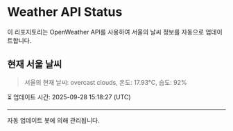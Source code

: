 
# Weather API Status

이 리포지토리는 OpenWeather API를 사용하여 서울의 날씨 정보를 자동으로 업데이트합니다.

## 현재 서울 날씨
> 서울의 현재 날씨: overcast clouds, 온도: 17.93°C, 습도: 92%

⏳ 업데이트 시간: 2025-09-28 15:18:27 (UTC)

---
자동 업데이트 봇에 의해 관리됩니다.

